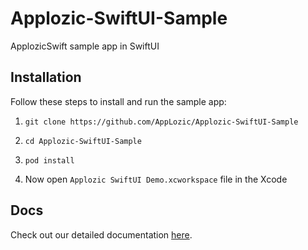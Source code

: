 # Applozic-SwiftUI-Sample
ApplozicSwift sample app in SwiftUI

## Installation

Follow these steps to install and run the sample app:

1. `git clone https://github.com/AppLozic/Applozic-SwiftUI-Sample`

2. `cd Applozic-SwiftUI-Sample`

3. `pod install`

4. Now open `Applozic SwiftUI Demo.xcworkspace` file in the Xcode

## Docs

Check out our detailed documentation [here](https://docs.applozic.com/docs/ios-chat-session).
